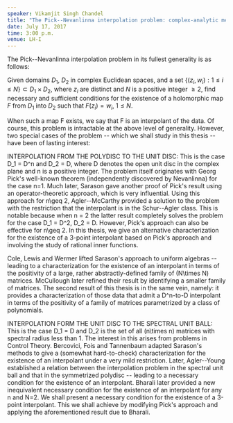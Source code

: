 ```yaml
---
speaker: Vikamjit Singh Chandel
title: "The Pick--Nevanlinna interpolation problem: complex-analytic methods in special domains"
date: July 17, 2017
time: 3:00 p.m.
venue: LH-I
---
```

The Pick--Nevanlinna interpolation problem in its fullest generality is as
follows:

Given domains $D_1$, $D_2$ in complex Euclidean spaces, and a set $\{(z_i,w_i):
1\leq i\leq N\}\subset D_1\times D_2$, where $z_i$ are distinct and $N$ is a
positive integer $\geq 2$, find necessary and sufficient conditions for the
existence of a holomorphic map $F$ from $D_1$ into $D_2$ such that $F(z_i) = w_i$,
$1\leq N$.

When such a map F exists, we say that F is an interpolant of the data. Of
course, this problem is intractable at the above level of generality.
However, two special cases of the problem -- which we shall study in this
thesis -- have been of lasting interest:

INTERPOLATION FROM THE POLYDISC TO THE UNIT DISC: This is the case D_1 =
D^n and D_2 = D, where D denotes the open unit disc in the complex plane
and n is a positive integer. The problem itself originates with Georg
Pick's well-known theorem (independently discovered by Nevanlinna) for the
case n=1. Much later, Sarason gave another proof of Pick's result using an
operator-theoretic approach, which is very influential. Using this
approach for n\geq 2, Agler--McCarthy provided a solution to the problem
with the restriction that the interpolant is in the Schur--Agler class.
This is notable because when n = 2 the latter result completely solves the
problem for the case D_1 = D^2, D_2 = D. However, Pick's approach can also
be effective for n\geq 2. In this thesis, we give an alternative
characterization for the existence of a 3-point interpolant based on
Pick's approach and involving the study of rational inner functions.

Cole, Lewis and Wermer lifted Sarason's approach to uniform algebras --
leading to a characterization for the existence of an interpolant in terms
of the positivity of a large, rather abstractly-defined family of (N\times
N) matrices. McCullough later refined their result by identifying a
smaller family of matrices. The second result of this thesis is in the
same vein, namely: it provides a characterization of those data that admit
a D^n-to-D interpolant in terms of the positivity of a family of matrices
parametrized by a class of polynomials.


INTERPOLATION FORM THE UNIT DISC TO THE SPECTRAL UNIT BALL: This is the
case D_1 = D and D_2 is the set of all (n\times n) matrices with spectral
radius less than 1. The interest in this arises from problems in Control
Theory. Bercovici, Fois and Tannenbaum adapted Sarason's methods to give a
(somewhat hard-to-check) characterization for the existence of an
interpolant under a very mild restriction. Later, Agler--Young established
a relation between the interpolation problem in the spectral unit ball and
that in the symmetrized polydisc -- leading to a necessary condition for
the existence of an interpolant. Bharali later provided a new inequivalent
necessary condition for the existence of an interpolant for any n and N=2.
We shall present a necessary condition for the existence of a 3-point
interpolant. This we shall achieve by modifying Pick's approach and
applying the aforementioned result due to Bharali.
